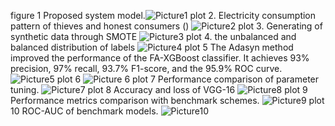 figure 1 Proposed system model.![Picture1](https://github.com/hamsukydev/Electricity_theft_detection/assets/97235843/b4c4091d-10c7-4955-9ecd-270876904da6)
plot 2. Electricity consumption pattern of thieves and honest consumers () ![Picture2](https://github.com/hamsukydev/Electricity_theft_detection/assets/97235843/80f1773c-66d4-43a4-8f22-20002200fc56)
plot 3. Generating of synthetic data through SMOTE ![Picture3](https://github.com/hamsukydev/Electricity_theft_detection/assets/97235843/632d6f78-dc9a-4af6-85ce-f5923371f2ea)
plot 4. the unbalanced and balanced distribution of labels ![Picture4](https://github.com/hamsukydev/Electricity_theft_detection/assets/97235843/3562705f-8b27-4004-bfe5-600faca17b5b)
plot 5 The Adasyn method improved the performance of the FA-XGBoost classifier. It achieves 93% precision, 97% recall, 93.7% F1-score, and the 95.9% ROC curve. ![Picture5](https://github.com/hamsukydev/Electricity_theft_detection/assets/97235843/e66fa628-0ca1-412c-9ef0-c24b74f1c075)
plot 6  ![Picture 6](https://github.com/hamsukydev/Electricity_theft_detection/assets/97235843/ea084a96-9aa1-4cb5-870d-976b05df8c62)
plot 7 Performance comparison of parameter tuning.  ![Picture7](https://github.com/hamsukydev/Electricity_theft_detection/assets/97235843/24167411-c334-486e-ba19-96c2544c74e3)
plot 8  Accuracy and loss of VGG-16 ![Picture8](https://github.com/hamsukydev/Electricity_theft_detection/assets/97235843/fd74474d-7f92-4dec-889c-5f7b1b1325b7)
plot 9 Performance metrics comparison with benchmark schemes.  ![Picture9](https://github.com/hamsukydev/Electricity_theft_detection/assets/97235843/bc52cd79-6470-47b7-9b78-a16d3d88aef2)
plot 10 ROC-AUC of benchmark models. ![Picture10](https://github.com/hamsukydev/Electricity_theft_detection/assets/97235843/ced4c87f-afc7-4365-9b9c-911fce555a37)
